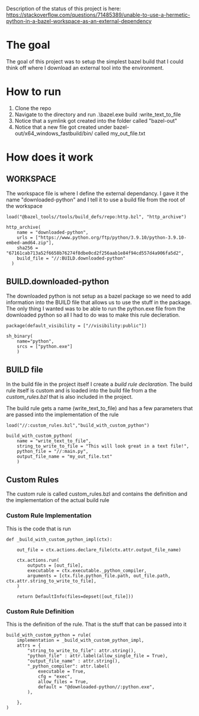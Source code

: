 Description of the status of this project is here:
https://stackoverflow.com/questions/71485389/unable-to-use-a-hermetic-python-in-a-bazel-workspace-as-an-external-dependency

# The goal
The goal of this project was to setup the simplest bazel build that I could think off where I download an external tool into the environment.

# How to run
1) Clone the repo
2) Navigate to the directory and run .\bazel.exe build :write_text_to_file
3) Notice that a symlink got created into the folder called "bazel-out"
4) Notice that a new file got created under bazel-out/x64_windows_fastbuild/bin/ called my_out_file.txt


# How does it work

## WORKSPACE
The workspace file is where I define the external dependancy. I gave it the name "downloaded-python" and I tell it to use a build file from the root of the workspace 
    
    load("@bazel_tools//tools/build_defs/repo:http.bzl", "http_archive")

    http_archive(
        name = "downloaded-python",
        urls = ["https://www.python.org/ftp/python/3.9.10/python-3.9.10-embed-amd64.zip"],
        sha256 = "67161cab713a52f6658b76274f8dbe0cd2f256aab1e84f94cd557d4a906fa5d2",
        build_file = "//:BUILD.downloaded-python"
      )
      
## BUILD.downloaded-python
The downloaded python is not setup as a bazel package so we need to add information into the BUILD file that allows us to use the stuff in the package. The only thing I  wanted was to be able to run the python.exe file from the downloaded python so all I had to do was to make this rule decleration. 

    package(default_visibility = ["//visibility:public"])

    sh_binary(
        name="python",
        srcs = ["python.exe"]
        )
 
 
## BUILD file
In the build file in the project itself I create a _build rule declaration_. The build rule itself is custom and is loaded into the build file from a the _custom_rules.bzl_ that is also included in the project.

The build rule gets a name (write_text_to_file) and has a few parameters that are passed into the implementation of the rule

    load("//:custom_rules.bzl","build_with_custom_python")

    build_with_custom_python(
        name = "write_text_to_file",
        string_to_write_to_file = "This will look great in a text file!",
        python_file = "//:main.py",
        output_file_name = "my_out_file.txt"
        )
        
## Custom Rules
The custom rule is called custom_rules.bzl and contains the definition and the implementation of the actual build rule

### Custom Rule Implementation
This is the code that is run

    def _build_with_custom_python_impl(ctx):

        out_file = ctx.actions.declare_file(ctx.attr.output_file_name)

        ctx.actions.run(
            outputs = [out_file],
            executable = ctx.executable._python_compiler,
            arguments = [ctx.file.python_file.path, out_file.path, ctx.attr.string_to_write_to_file],
        )

        return DefaultInfo(files=depset([out_file]))

### Custom Rule Definition
This is the definition of the rule. That is the stuff that can be passed into it

    build_with_custom_python = rule(
        implementation = _build_with_custom_python_impl,
        attrs = {
            "string_to_write_to_file": attr.string(),
            "python_file" : attr.label(allow_single_file = True),
            "output_file_name" : attr.string(),
            "_python_compiler": attr.label(
                executable = True,
                cfg = "exec",
                allow_files = True,
                default = "@downloaded-python//:python.exe",
            ),

        },
    )
    
